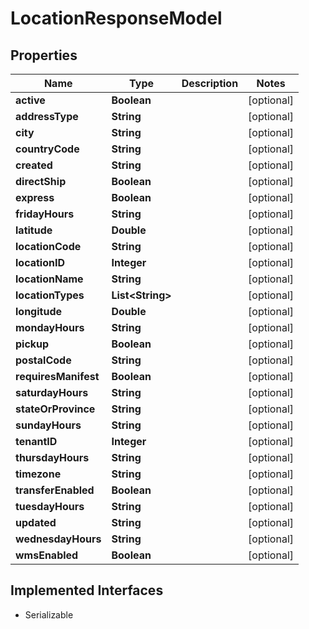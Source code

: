 

# LocationResponseModel


## Properties

| Name | Type | Description | Notes |
|------------ | ------------- | ------------- | -------------|
|**active** | **Boolean** |  |  [optional] |
|**addressType** | **String** |  |  [optional] |
|**city** | **String** |  |  [optional] |
|**countryCode** | **String** |  |  [optional] |
|**created** | **String** |  |  [optional] |
|**directShip** | **Boolean** |  |  [optional] |
|**express** | **Boolean** |  |  [optional] |
|**fridayHours** | **String** |  |  [optional] |
|**latitude** | **Double** |  |  [optional] |
|**locationCode** | **String** |  |  [optional] |
|**locationID** | **Integer** |  |  [optional] |
|**locationName** | **String** |  |  [optional] |
|**locationTypes** | **List&lt;String&gt;** |  |  [optional] |
|**longitude** | **Double** |  |  [optional] |
|**mondayHours** | **String** |  |  [optional] |
|**pickup** | **Boolean** |  |  [optional] |
|**postalCode** | **String** |  |  [optional] |
|**requiresManifest** | **Boolean** |  |  [optional] |
|**saturdayHours** | **String** |  |  [optional] |
|**stateOrProvince** | **String** |  |  [optional] |
|**sundayHours** | **String** |  |  [optional] |
|**tenantID** | **Integer** |  |  [optional] |
|**thursdayHours** | **String** |  |  [optional] |
|**timezone** | **String** |  |  [optional] |
|**transferEnabled** | **Boolean** |  |  [optional] |
|**tuesdayHours** | **String** |  |  [optional] |
|**updated** | **String** |  |  [optional] |
|**wednesdayHours** | **String** |  |  [optional] |
|**wmsEnabled** | **Boolean** |  |  [optional] |


## Implemented Interfaces

* Serializable


